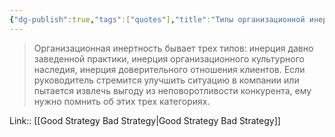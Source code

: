 ```yaml
---
{"dg-publish":true,"tags":["quotes"],"title":"Типы организационной инертности","date":"2022-07-23T10:14:31+03:00","modified_at":"2022-07-30T11:37:48+03:00","permalink":"/quotes/202207231014/","dgHomeLink":false,"dgPassFrontmatter":true}
---
```



> Организационная инертность бывает трех типов: инерция давно заведенной практики, инерция организационного культурного наследия, инерция доверительного отношения клиентов. Если руководитель стремится улучшить ситуацию в компании или пытается извлечь выгоду из неповоротливости конкурента, ему нужно помнить об этих трех категориях.

Link:: [[Good Strategy Bad Strategy|Good Strategy Bad Strategy]]
